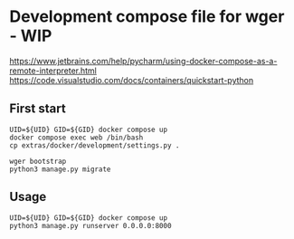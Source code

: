 # Development compose file for wger - WIP

https://www.jetbrains.com/help/pycharm/using-docker-compose-as-a-remote-interpreter.html
https://code.visualstudio.com/docs/containers/quickstart-python

## First start

```shell
UID=${UID} GID=${GID} docker compose up
docker compose exec web /bin/bash
cp extras/docker/development/settings.py .

wger bootstrap
python3 manage.py migrate
```

## Usage
```shell
UID=${UID} GID=${GID} docker compose up
python3 manage.py runserver 0.0.0.0:8000
```